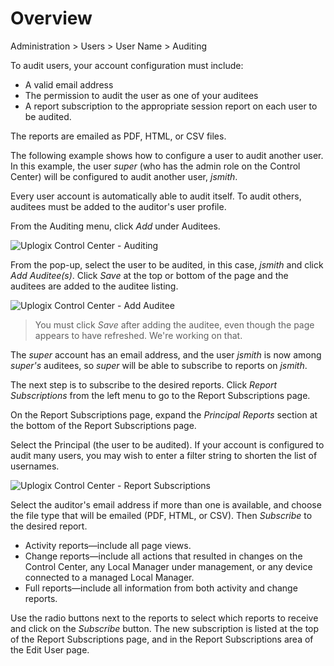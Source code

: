 <!-- 5.4 -->

# Overview

<div class='ucc' />Administration > Users > User Name > Auditing</div>

To audit users, your account configuration must include:

- A valid email address
- The permission to audit the user as one of your auditees
- A report subscription to the appropriate session report on each user to be audited. 

The reports are emailed as PDF, HTML, or CSV files.

The following example shows how to configure a user to audit another user. In this example, the user *super* (who has the admin role on the Control Center) will be configured to audit another user, *jsmith*.

Every user account is automatically able to audit itself. To audit others, auditees must be added to the auditor's user profile.

From the Auditing menu, click *Add* under Auditees.

![Uplogix Control Center - Auditing](http://uplogix.com/support/docs/img/6.0/uplogix-control-center-auditing.png)
 
From the pop-up, select the user to be audited, in this case, *jsmith* and click *Add Auditee(s)*.  Click *Save* at the top or bottom of the page and the auditees are added to the auditee listing.

![Uplogix Control Center - Add Auditee](http://uplogix.com/support/docs/img/6.0/uplogix-control-center-add-auditee.png)

> You must click *Save* after adding the auditee, even though the page appears to have refreshed. We're working on that.

The *super* account has an email address, and the user *jsmith* is now among *super's* auditees, so *super* will be able to subscribe to reports on *jsmith*.

The next step is to subscribe to the desired reports. Click *Report Subscriptions* from the left menu to go to the Report Subscriptions page. 

On the Report Subscriptions page, expand the *Principal Reports* section at the bottom of the Report Subscriptions page.

Select the Principal (the user to be audited). If your account is configured to audit many users, you may wish to enter a filter string to shorten the list of usernames.

![Uplogix Control Center - Report Subscriptions](http://uplogix.com/support/docs/img/6.0/uplogix-control-center-report-subscriptions-audit.png)
 
Select the auditor's email address if more than one is available, and choose the file type that will be emailed (PDF, HTML, or CSV). Then *Subscribe* to the desired report. 

- Activity reports&mdash;include all page views.
- Change reports&mdash;include all actions that resulted in changes on the Control Center, any Local Manager under management, or any device connected to a managed Local Manager.
- Full reports&mdash;include all information from both activity and change reports.

Use the radio buttons next to the reports to select which reports to receive and click on the *Subscribe* button.  The new subscription is listed at the top of the Report Subscriptions page, and in the Report Subscriptions area of the Edit User page.